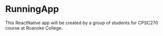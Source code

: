 # RunningApp
This ReactNative app will be created by a group of students for CPSC270 course at Roanoke College.

